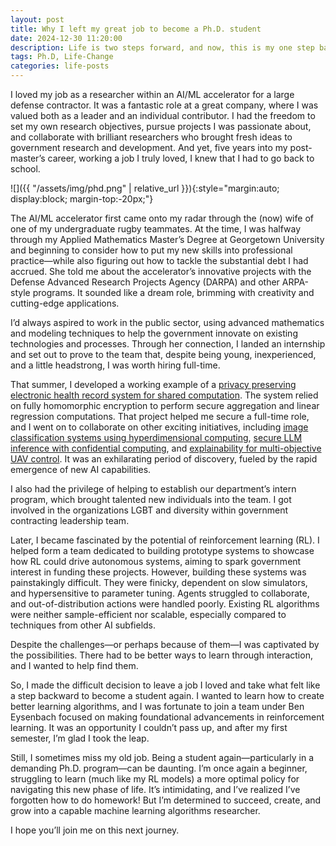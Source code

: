 ```yaml
---
layout: post
title: Why I left my great job to become a Ph.D. student
date: 2024-12-30 11:20:00
description: Life is two steps forward, and now, this is my one step back
tags: Ph.D, Life-Change
categories: life-posts
---
```


I loved my job as a researcher within an AI/ML accelerator for a large defense contractor. It was a fantastic role at a great company, where I was valued both as a leader and an individual contributor. I had the freedom to set my own research objectives, pursue projects I was passionate about, and collaborate with brilliant researchers who brought fresh ideas to government research and development. And yet, five years into my post-master’s career, working a job I truly loved, I knew that I had to go back to school.

![]({{ "/assets/img/phd.png" | relative_url }}){:style="margin:auto; display:block; margin-top:-20px;"}

The AI/ML accelerator first came onto my radar through the (now) wife of one of my undergraduate rugby teammates. At the time, I was halfway through my Applied Mathematics Master’s Degree at Georgetown University and beginning to consider how to put my new skills into professional practice—while also figuring out how to tackle the substantial debt I had accrued. She told me about the accelerator’s innovative projects with the Defense Advanced Research Projects Agency (DARPA) and other ARPA-style programs. It sounded like a dream role, brimming with creativity and cutting-edge applications.

I’d always aspired to work in the public sector, using advanced mathematics and modeling techniques to help the government innovate on existing technologies and processes. Through her connection, I landed an internship and set out to prove to the team that, despite being young, inexperienced, and a little headstrong, I was worth hiring full-time.

That summer, I developed a working example of a [privacy preserving electronic health record system for shared computation](https://link.springer.com/epdf/10.1007/s10916-022-01865-5?sharing_token=I_w2TRt09iRRKA1ay2pgW_e4RwlQNchNByi7wbcMAY6xYjgWv_6vtCj_3-jk3vNmKHcbemTO7rNY44CHEt-S0U2qKvsEocdT2DGML4FovHEwQ21Bo3FzvOHZNHVSekFVxdsMpOtrqKXK1g1_A92Vcm6B5XN8pk2Z02RA0INhRys%3D). The system relied on fully homomorphic encryption to perform secure aggregation and linear regression computations. That project helped me secure a full-time role, and I went on to collaborate on other exciting initiatives, including [image classification systems using hyperdimensional computing](https://ieeexplore.ieee.org/document/10024980), [secure LLM inference with confidential computing](https://aws.amazon.com/blogs/machine-learning/large-language-model-inference-over-confidential-data-using-aws-nitro-enclaves/), and [explainability for multi-objective UAV control](https://aeroconf.org/conference/digest). It was an exhilarating period of discovery, fueled by the rapid emergence of new AI capabilities.

I also had the privilege of helping to establish our department’s intern program, which brought talented new individuals into the team. I got involved in the organizations LGBT and diversity within government contracting leadership team.

Later, I became fascinated by the potential of reinforcement learning (RL). I helped form a team dedicated to building prototype systems to showcase how RL could drive autonomous systems, aiming to spark government interest in funding these projects. However, building these systems was painstakingly difficult. They were finicky, dependent on slow simulators, and hypersensitive to parameter tuning. Agents struggled to collaborate, and out-of-distribution actions were handled poorly. Existing RL algorithms were neither sample-efficient nor scalable, especially compared to techniques from other AI subfields.

Despite the challenges—or perhaps because of them—I was captivated by the possibilities. There had to be better ways to learn through interaction, and I wanted to help find them.

So, I made the difficult decision to leave a job I loved and take what felt like a step backward to become a student again. I wanted to learn how to create better learning algorithms, and I was fortunate to join a team under Ben Eysenbach focused on making foundational advancements in reinforcement learning. It was an opportunity I couldn’t pass up, and after my first semester, I’m glad I took the leap.

Still, I sometimes miss my old job. Being a student again—particularly in a demanding Ph.D. program—can be daunting. I’m once again a beginner, struggling to learn (much like my RL models) a more optimal policy for navigating this new phase of life. It’s intimidating, and I’ve realized I’ve forgotten how to do homework! But I’m determined to succeed, create, and grow into a capable machine learning algorithms researcher.

I hope you’ll join me on this next journey.
